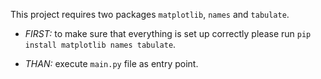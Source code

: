 This project requires two packages `matplotlib`, `names` and `tabulate`.

- _FIRST:_ to make sure that everything is set up correctly please run `pip install matplotlib names tabulate`.

- _THAN:_ execute `main.py` file as entry point.
